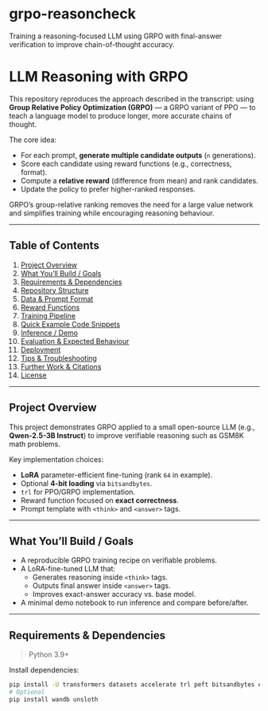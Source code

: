 # grpo-reasoncheck
Training a reasoning-focused LLM using GRPO with final-answer verification to improve chain-of-thought accuracy.

# LLM Reasoning with GRPO

This repository reproduces the approach described in the transcript: using **Group Relative Policy Optimization (GRPO)** — a GRPO variant of PPO — to teach a language model to produce longer, more accurate chains of thought.

The core idea:

- For each prompt, **generate multiple candidate outputs** (`n` generations).
- Score each candidate using reward functions (e.g., correctness, format).
- Compute a **relative reward** (difference from mean) and rank candidates.
- Update the policy to prefer higher-ranked responses.

GRPO’s group-relative ranking removes the need for a large value network and simplifies training while encouraging reasoning behaviour.

---

## Table of Contents

1. [Project Overview](#project-overview)  
2. [What You’ll Build / Goals](#what-youll-build--goals)  
3. [Requirements & Dependencies](#requirements--dependencies)  
4. [Repository Structure](#repository-structure)  
5. [Data & Prompt Format](#data--prompt-format)  
6. [Reward Functions](#reward-functions)  
7. [Training Pipeline](#training-pipeline)  
8. [Quick Example Code Snippets](#quick-example-code-snippets)  
9. [Inference / Demo](#inference--demo)  
10. [Evaluation & Expected Behaviour](#evaluation--expected-behaviour)  
11. [Deployment](#deployment)  
12. [Tips & Troubleshooting](#tips--troubleshooting)  
13. [Further Work & Citations](#further-work--citations)  
14. [License](#license)  

---

## Project Overview

This project demonstrates GRPO applied to a small open-source LLM (e.g., **Qwen-2.5-3B Instruct**) to improve verifiable reasoning such as GSM8K math problems.

Key implementation choices:

- **LoRA** parameter-efficient fine-tuning (rank `64` in example).
- Optional **4-bit loading** via `bitsandbytes`.
- `trl` for PPO/GRPO implementation.
- Reward function focused on **exact correctness**.
- Prompt template with `<think>` and `<answer>` tags.

---

## What You’ll Build / Goals

- A reproducible GRPO training recipe on verifiable problems.
- A LoRA-fine-tuned LLM that:
  - Generates reasoning inside `<think>` tags.
  - Outputs final answer inside `<answer>` tags.
  - Improves exact-answer accuracy vs. base model.
- A minimal demo notebook to run inference and compare before/after.

---

## Requirements & Dependencies

> Python 3.9+

Install dependencies:

```bash
pip install -U transformers datasets accelerate trl peft bitsandbytes evaluate huggingface_hub
# Optional
pip install wandb unsloth
